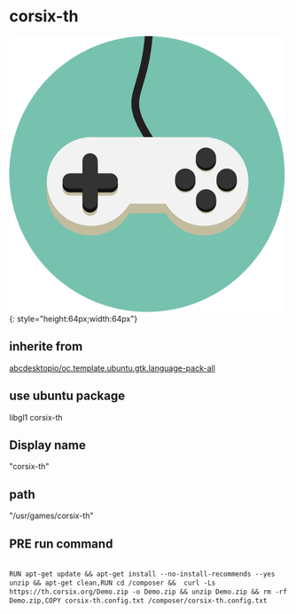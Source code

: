 # corsix-th
![games.svg](/applications/icons/games.svg){: style="height:64px;width:64px"}
## inherite from
[abcdesktopio/oc.template.ubuntu.gtk.language-pack-all](abcdesktopio/oc.template.ubuntu.gtk.language-pack-all.md)
## use ubuntu package
libgl1 corsix-th
## Display name
"corsix-th"
## path
"/usr/games/corsix-th"
## PRE run command

```

RUN apt-get update && apt-get install --no-install-recommends --yes unzip && apt-get clean,RUN cd /composer &&  curl -Ls https://th.corsix.org/Demo.zip -o Demo.zip && unzip Demo.zip && rm -rf Demo.zip,COPY corsix-th.config.txt /composer/corsix-th.config.txt
```
